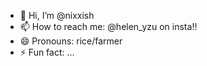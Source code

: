 - 👋 Hi, I’m @nixxish
- 📫 How to reach me: @helen_yzu on insta!!
- 😄 Pronouns: rice/farmer
- ⚡ Fun fact: ...

<!---
nixxish/nixxish is a ✨ special ✨ repository because its `README.md` (this file) appears on your GitHub profile.
You can click the Preview link to take a look at your changes.
--->
